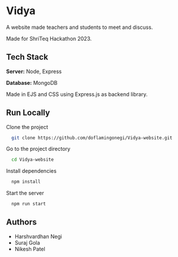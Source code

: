 
# Vidya

A website made teachers and students to meet and discuss.

Made for ShriTeq Hackathon 2023. 





## Tech Stack

**Server:** Node, Express

**Database:** MongoDB

Made in EJS and CSS using Express.js as backend library.


## Run Locally

Clone the project

```bash
  git clone https://github.com/doflamingonegi/Vidya-website.git
```

Go to the project directory

```bash
  cd Vidya-website
```

Install dependencies

```bash
  npm install
```

Start the server

```bash
  npm run start
```


## Authors

- Harshvardhan Negi
- Suraj Gola
- Nikesh Patel

